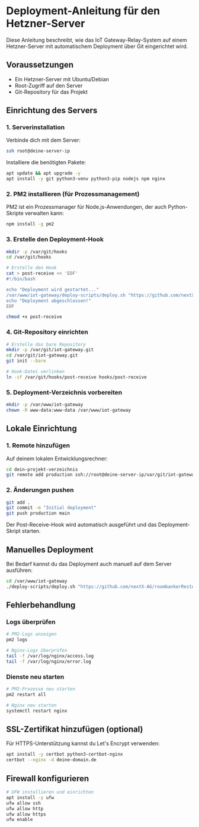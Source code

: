 # Deployment-Anleitung für den Hetzner-Server

Diese Anleitung beschreibt, wie das IoT Gateway-Relay-System auf einem Hetzner-Server mit automatischem Deployment über Git eingerichtet wird.

## Voraussetzungen

- Ein Hetzner-Server mit Ubuntu/Debian
- Root-Zugriff auf den Server
- Git-Repository für das Projekt

## Einrichtung des Servers

### 1. Serverinstallation

Verbinde dich mit dem Server:

```bash
ssh root@deine-server-ip
```

Installiere die benötigten Pakete:

```bash
apt update && apt upgrade -y
apt install -y git python3-venv python3-pip nodejs npm nginx
```

### 2. PM2 installieren (für Prozessmanagement)

PM2 ist ein Prozessmanager für Node.js-Anwendungen, der auch Python-Skripte verwalten kann:

```bash
npm install -g pm2
```

### 3. Erstelle den Deployment-Hook

```bash
mkdir -p /var/git/hooks
cd /var/git/hooks

# Erstelle den Hook
cat > post-receive << 'EOF'
#!/bin/bash

echo "Deployment wird gestartet..."
/var/www/iot-gateway/deploy-scripts/deploy.sh "https://github.com/nextX-AG/roombankerRestAPIWeb.git" main
echo "Deployment abgeschlossen!"
EOF

chmod +x post-receive
```

### 4. Git-Repository einrichten

```bash
# Erstelle das bare Repository
mkdir -p /var/git/iot-gateway.git
cd /var/git/iot-gateway.git
git init --bare

# Hook-Datei verlinken
ln -sf /var/git/hooks/post-receive hooks/post-receive
```

### 5. Deployment-Verzeichnis vorbereiten

```bash
mkdir -p /var/www/iot-gateway
chown -R www-data:www-data /var/www/iot-gateway
```

## Lokale Einrichtung

### 1. Remote hinzufügen

Auf deinem lokalen Entwicklungsrechner:

```bash
cd dein-projekt-verzeichnis
git remote add production ssh://root@deine-server-ip/var/git/iot-gateway.git
```

### 2. Änderungen pushen

```bash
git add .
git commit -m "Initial deployment"
git push production main
```

Der Post-Receive-Hook wird automatisch ausgeführt und das Deployment-Skript starten.

## Manuelles Deployment

Bei Bedarf kannst du das Deployment auch manuell auf dem Server ausführen:

```bash
cd /var/www/iot-gateway
./deploy-scripts/deploy.sh "https://github.com/nextX-AG/roombankerRestAPIWeb.git" main
```

## Fehlerbehandlung

### Logs überprüfen

```bash
# PM2-Logs anzeigen
pm2 logs

# Nginx-Logs überprüfen
tail -f /var/log/nginx/access.log
tail -f /var/log/nginx/error.log
```

### Dienste neu starten

```bash
# PM2-Prozesse neu starten
pm2 restart all

# Nginx neu starten
systemctl restart nginx
```

## SSL-Zertifikat hinzufügen (optional)

Für HTTPS-Unterstützung kannst du Let's Encrypt verwenden:

```bash
apt install -y certbot python3-certbot-nginx
certbot --nginx -d deine-domain.de
```

## Firewall konfigurieren

```bash
# UFW installieren und einrichten
apt install -y ufw
ufw allow ssh
ufw allow http
ufw allow https
ufw enable
``` 